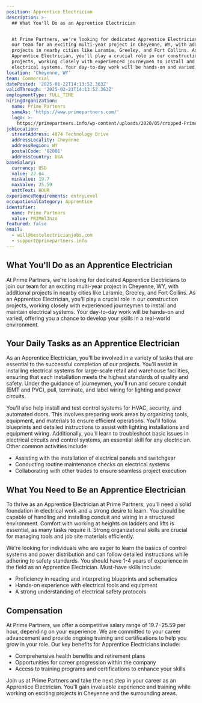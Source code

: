```yaml
---
position: Apprentice Electrician
description: >-
  ## What You'll Do as an Apprentice Electrician


  At Prime Partners, we're looking for dedicated Apprentice Electricians to join
  our team for an exciting multi-year project in Cheyenne, WY, with additional
  projects in nearby cities like Laramie, Greeley, and Fort Collins. As an
  Apprentice Electrician, you'll play a crucial role in our construction
  projects, working closely with experienced journeymen to install and maintain
  electrical systems. Your day-to-day work will be hands-on and varied, offe...
location: 'Cheyenne, WY'
team: Commercial
datePosted: '2025-01-22T14:13:52.363Z'
validThrough: '2025-02-21T14:13:52.363Z'
employmentType: FULL_TIME
hiringOrganization:
  name: Prime Partners
  sameAs: 'https://www.primepartners.com/'
  logo: >-
    https://primepartners.info/wp-content/uploads/2020/05/cropped-Prime-Partners-Logo-NO-BG-1.png
jobLocation:
  streetAddress: 4874 Technology Drive
  addressLocality: Cheyenne
  addressRegion: WY
  postalCode: '82001'
  addressCountry: USA
baseSalary:
  currency: USD
  value: 22.64
  minValue: 19.7
  maxValue: 25.59
  unitText: HOUR
experienceRequirements: entryLevel
occupationalCategory: Apprentice
identifier:
  name: Prime Partners
  value: PRIMml3nzo
featured: false
email:
  - will@bestelectricianjobs.com
  - support@primepartners.info
---
```




## What You'll Do as an Apprentice Electrician

At Prime Partners, we're looking for dedicated Apprentice Electricians to join our team for an exciting multi-year project in Cheyenne, WY, with additional projects in nearby cities like Laramie, Greeley, and Fort Collins. As an Apprentice Electrician, you'll play a crucial role in our construction projects, working closely with experienced journeymen to install and maintain electrical systems. Your day-to-day work will be hands-on and varied, offering you a chance to develop your skills in a real-world environment.

## Your Daily Tasks as an Apprentice Electrician

As an Apprentice Electrician, you'll be involved in a variety of tasks that are essential to the successful completion of our projects. You'll assist in installing electrical systems for large-scale retail and warehouse facilities, ensuring that each installation meets the highest standards of quality and safety. Under the guidance of journeymen, you'll run and secure conduit (EMT and PVC), pull, terminate, and label wiring for lighting and power circuits.

You'll also help install and test control systems for HVAC, security, and automated doors. This involves preparing work areas by organizing tools, equipment, and materials to ensure efficient operations. You'll follow blueprints and detailed instructions to assist with lighting installations and equipment wiring. Additionally, you'll learn to troubleshoot basic issues in electrical circuits and control systems, an essential skill for any electrician. Other common activities include:

- Assisting with the installation of electrical panels and switchgear
- Conducting routine maintenance checks on electrical systems
- Collaborating with other trades to ensure seamless project execution

## What You Need to Be an Apprentice Electrician

To thrive as an Apprentice Electrician at Prime Partners, you'll need a solid foundation in electrical work and a strong desire to learn. You should be capable of handling and installing conduit and wiring in a structured environment. Comfort with working at heights on ladders and lifts is essential, as many tasks require it. Strong organizational skills are crucial for managing tools and job site materials efficiently.

We're looking for individuals who are eager to learn the basics of control systems and power distribution and can follow detailed instructions while adhering to safety standards. You should have 1-4 years of experience in the field as an Apprentice Electrician. Must-have skills include:

- Proficiency in reading and interpreting blueprints and schematics
- Hands-on experience with electrical tools and equipment
- A strong understanding of electrical safety protocols

## Compensation

At Prime Partners, we offer a competitive salary range of $19.7-$25.59 per hour, depending on your experience. We are committed to your career advancement and provide ongoing training and certifications to help you grow in your role. Our key benefits for Apprentice Electricians include:

- Comprehensive health benefits and retirement plans
- Opportunities for career progression within the company
- Access to training programs and certifications to enhance your skills

Join us at Prime Partners and take the next step in your career as an Apprentice Electrician. You'll gain invaluable experience and training while working on exciting projects in Cheyenne and the surrounding areas.